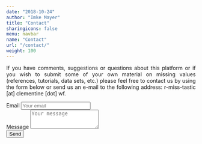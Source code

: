 ```yaml
---
date: "2018-10-24"
author: "Imke Mayer"
title: "Contact"
sharingicons: false
menu: navbar
name: "Contact"
url: "/contact/"
weight: 100
---
```




<p align="justify">If you have comments, suggestions or questions about this platform or if you wish to submit some of your own material on missing values (references, tutorials, data sets, etc.) please feel free to contact us by using the form below or send us an e-mail to the following address: r-miss-tastic [at] clementine [dot] wf.</p>


<form method="POST" action="https://formspree.io/r-miss-tastic@clementine.wf">
    <div class="form-group">
        <label for="emailAddress">Email</label>
        <input type="email" class="form-control" name="email" id="emailAddress" placeholder="Your email">
    </div>
    <div class="form-group">
        <label for="message">Message</label>
        <textarea class="form-control" name="message" id="message" placeholder="Your message" rows="3"></textarea>
    </div>
    <button type="submit" class="btn btn-primary">Send</button>
</form>

<br />